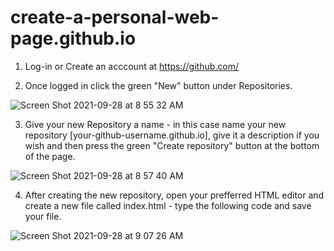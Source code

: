 # create-a-personal-web-page.github.io

1. Log-in or Create an acccount at https://github.com/

2. Once logged in click the green "New" button under Repositories.

![Screen Shot 2021-09-28 at 8 55 32 AM](https://user-images.githubusercontent.com/91136182/135091131-3cefca26-869b-453c-8755-cff22bcaca43.png)

3. Give your new Repository a name - in this case name your new repository [your-github-username.github.io], give it a description if you wish and then press the green "Create repository" button at the bottom of the page.

![Screen Shot 2021-09-28 at 8 57 40 AM](https://user-images.githubusercontent.com/91136182/135092041-22a99b62-937e-4858-9236-c041214a014e.png)

4. After creating the new repository, open your prefferred HTML editor and create a new file called index.html - type the following code and save your file.


![Screen Shot 2021-09-28 at 9 07 26 AM](https://user-images.githubusercontent.com/91136182/135092959-4b0f489d-ab83-4e3b-bbe3-7c17e2f6dedc.png)
